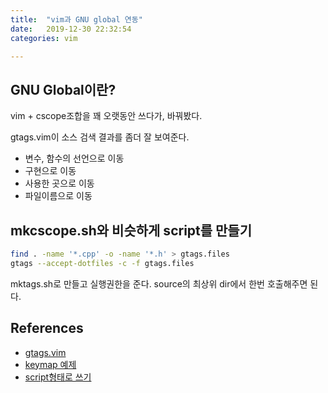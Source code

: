 ```yaml
---
title:  "vim과 GNU global 연동"
date:   2019-12-30 22:32:54
categories: vim

---
```


## GNU Global이란?

vim + cscope조합을 꽤 오랫동안 쓰다가, 바꿔봤다.

gtags.vim이 소스 검색 결과를 좀더 잘 보여준다.

- 변수, 함수의 선언으로 이동
- 구현으로 이동
- 사용한 곳으로 이동
- 파일이름으로 이동

## mkcscope.sh와 비슷하게 script를 만들기

~~~bash
find . -name '*.cpp' -o -name '*.h' > gtags.files
gtags --accept-dotfiles -c -f gtags.files
~~~
mktags.sh로 만들고 실행권한을 준다.
source의 최상위 dir에서 한번 호출해주면 된다.

## References
- [gtags.vim](https://github.com/vim-scripts/gtags.vim)
- [keymap 예제](https://slowstarter80.github.io/vim/2017/07/21/vim_settings.html)
- [script형태로 쓰기](https://vi.stackexchange.com/questions/4835/gnu-global-and-vim)
